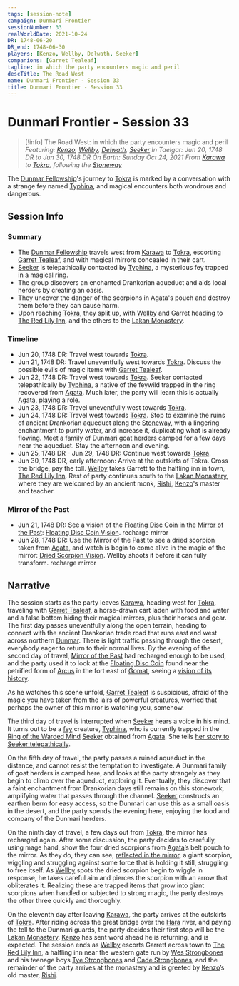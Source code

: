 ```yaml
---
tags: [session-note]
campaign: Dunmari Frontier
sessionNumber: 33
realWorldDate: 2021-10-24
DR: 1748-06-20
DR_end: 1748-06-30
players: [Kenzo, Wellby, Delwath, Seeker]
companions: [Garret Tealeaf]
tagline: in which the party encounters magic and peril
descTitle: The Road West
name: Dunmari Frontier - Session 33
title: Dunmari Frontier - Session 33
---
```

# Dunmari Frontier - Session 33

>[!info] The Road West: in which the party encounters magic and peril
> *Featuring: [Kenzo](<../../../people/pcs/dunmar-fellowship/kenzo.md>), [Wellby](<../../../people/pcs/dunmar-fellowship/wellby.md>), [Delwath](<../../../people/pcs/dunmar-fellowship/delwath.md>), [Seeker](<../../../people/pcs/dunmar-fellowship/seeker.md>)*
> *In Taelgar: Jun 20, 1748 DR to Jun 30, 1748 DR*
> *On Earth: Sunday Oct 24, 2021*
> *From [Karawa](<../../../gazetteer/greater-dunmar/realms/dunmar/eastern-dunmar/karawa.md>) to [Tokra](<../../../gazetteer/greater-dunmar/realms/dunmar/central-dunmar/tokra/tokra.md>), following the [Stoneway](<../../../gazetteer/greater-dunmar/roads/stoneway.md>)*

The [Dunmar Fellowship](<../../../people/pcs/dunmar-fellowship/dunmar-fellowship.md>)'s journey to [Tokra](<../../../gazetteer/greater-dunmar/realms/dunmar/central-dunmar/tokra/tokra.md>) is marked by a conversation with a strange fey named [Typhina](<../../../people/fey/typhina.md>), and magical encounters both wondrous and dangerous. 

## Session Info
### Summary
- The [Dunmar Fellowship](<../../../people/pcs/dunmar-fellowship/dunmar-fellowship.md>) travels west from [Karawa](<../../../gazetteer/greater-dunmar/realms/dunmar/eastern-dunmar/karawa.md>) to [Tokra](<../../../gazetteer/greater-dunmar/realms/dunmar/central-dunmar/tokra/tokra.md>), escorting [Garret Tealeaf](<../../../people/halflings/garret-tealeaf.md>), and with magical mirrors concealed in their cart.
- [Seeker](<../../../people/pcs/dunmar-fellowship/seeker.md>) is telepathically contacted by [Typhina](<../../../people/fey/typhina.md>), a mysterious fey trapped in a magical ring. 
- The group discovers an enchanted Drankorian aqueduct and aids local herders by creating an oasis.
- They uncover the danger of the scorpions in Agata's pouch and destroy them before they can cause harm.
- Upon reaching [Tokra](<../../../gazetteer/greater-dunmar/realms/dunmar/central-dunmar/tokra/tokra.md>), they split up, with [Wellby](<../../../people/pcs/dunmar-fellowship/wellby.md>) and Garret heading to [The Red Lily Inn](<../../../gazetteer/greater-dunmar/realms/dunmar/central-dunmar/tokra/the-red-lily-inn.md>), and the others to the [Lakan Monastery](<../../../gazetteer/greater-dunmar/realms/dunmar/central-dunmar/tokra/lakan-monastery.md>).

### Timeline
- Jun 20, 1748 DR: Travel west towards [Tokra](<../../../gazetteer/greater-dunmar/realms/dunmar/central-dunmar/tokra/tokra.md>). 
- Jun 21, 1748 DR: Travel uneventfully west towards [Tokra](<../../../gazetteer/greater-dunmar/realms/dunmar/central-dunmar/tokra/tokra.md>). Discuss the possible evils of magic items with [Garret Tealeaf](<../../../people/halflings/garret-tealeaf.md>).
- Jun 22, 1748 DR: Travel west towards [Tokra](<../../../gazetteer/greater-dunmar/realms/dunmar/central-dunmar/tokra/tokra.md>). Seeker contacted telepathically by [Typhina](<../../../people/fey/typhina.md>), a native of the feywild trapped in the ring recovered from [Agata](<../../../people/fey/agata.md>). Much later, the party will learn this is actually Agata, playing a role. 
- Jun 23, 1748 DR: Travel uneventfully west towards [Tokra](<../../../gazetteer/greater-dunmar/realms/dunmar/central-dunmar/tokra/tokra.md>).
- Jun 24, 1748 DR: Travel west towards [Tokra](<../../../gazetteer/greater-dunmar/realms/dunmar/central-dunmar/tokra/tokra.md>). Stop to examine the ruins of ancient Drankorian aqueduct along the [Stoneway](<../../../gazetteer/greater-dunmar/roads/stoneway.md>), with a lingering enchantment to purify water, and increase it, duplicating what is already flowing. Meet a family of Dunmari goat herders camped for a few days near the aqueduct. Stay the afternoon and evening.
- Jun 25, 1748 DR - Jun 29, 1748 DR: Continue west towards [Tokra](<../../../gazetteer/greater-dunmar/realms/dunmar/central-dunmar/tokra/tokra.md>).
- Jun 30, 1748 DR, early afternoon: Arrive at the outskirts of Tokra. Cross the bridge, pay the toll. [Wellby](<../../../people/pcs/dunmar-fellowship/wellby.md>) takes Garrett to the halfling inn in town, [The Red Lily Inn](<../../../gazetteer/greater-dunmar/realms/dunmar/central-dunmar/tokra/the-red-lily-inn.md>). Rest of party continues south to the [Lakan Monastery](<../../../gazetteer/greater-dunmar/realms/dunmar/central-dunmar/tokra/lakan-monastery.md>),  where they are welcomed by an ancient monk, [Rishi](<../../../people/dunmari/rishi.md>), [Kenzo](<../../../people/pcs/dunmar-fellowship/kenzo.md>)'s master and teacher.

### Mirror of the Past
- Jun 21, 1748 DR: See a vision of the [Floating Disc Coin](<../treasure/floating-disc-coin.md>) in the [Mirror of the Past](<../treasure/mirror-of-the-past.md>): [Floating Disc Coin Vision](<../mirror-visions/floating-disc-coin-vision.md>). recharge mirror
- Jun 28, 1748 DR: Use the Mirror of the Past to see a dried scorpion taken from [Agata](<../../../people/fey/agata.md>), and watch is begin to come alive in the magic of the mirror: [Dried Scorpion Vision](<../mirror-visions/dried-scorpion-vision.md>). Wellby shoots it before it can fully transform. recharge mirror



## Narrative
The session starts as the party leaves [Karawa](<../../../gazetteer/greater-dunmar/realms/dunmar/eastern-dunmar/karawa.md>), heading west for [Tokra](<../../../gazetteer/greater-dunmar/realms/dunmar/central-dunmar/tokra/tokra.md>), traveling with [Garret Tealeaf](<../../../people/halflings/garret-tealeaf.md>), a horse-drawn cart laden with food and water and a false bottom hiding their magical mirrors, plus their horses and gear. The first day passes uneventfully along the open terrain, heading to connect with the ancient Drankorian trade road that runs east and west across northern [Dunmar](<../../../gazetteer/greater-dunmar/realms/dunmar/dunmar.md>). There is light traffic passing through the desert, everybody eager to return to their normal lives. By the evening of the second day of travel, [Mirror of the Past](<../treasure/mirror-of-the-past.md>) had recharged enough to be used, and the party used it to look at the [Floating Disc Coin](<../treasure/floating-disc-coin.md>) found near the petrified form of [Arcus](<../../../people/chardonians/arcus.md>) in the fort east of [Gomat](<../../../gazetteer/greater-dunmar/dunmari-basin/gomat.md>), seeing a [vision of its history](<../mirror-visions/floating-disc-coin-vision.md>).

As he watches this scene unfold, [Garret Tealeaf](<../../../people/halflings/garret-tealeaf.md>) is suspicious, afraid of the magic you have taken from the lairs of powerful creatures, worried that perhaps the owner of this mirror is watching you, somehow. 

The third day of travel is interrupted when [Seeker](<../../../people/pcs/dunmar-fellowship/seeker.md>) hears a voice in his mind. It turns out to be a [fey](<../../../species/children-of-the-riving/fey/fey.md>) creature, [Typhina](<../../../people/fey/typhina.md>), who is currently trapped in the [Ring of the Warded Mind](<../treasure/ring-of-the-warded-mind.md>) [Seeker](<../../../people/pcs/dunmar-fellowship/seeker.md>) obtained from [Agata](<../../../people/fey/agata.md>). She tells [her story to Seeker telepathically](<../treasure/ring-of-the-warded-mind.md#typhinas-story>).

On the fifth day of travel, the party passes a ruined aqueduct in the distance, and cannot resist the temptation to investigate. A Dunmari family of goat herders is camped here, and looks at the party strangely as they begin to climb over the aqueduct, exploring it. Eventually, they discover that a faint enchantment from Drankorian days still remains on this stonework, amplifying water that passes through the channel. [Seeker](<../../../people/pcs/dunmar-fellowship/seeker.md>) constructs an earthen berm for easy access, so the Dunmari can use this as a small oasis in the desert, and the party spends the evening here, enjoying the food and company of the Dunmari herders. 

On the ninth day of travel, a few days out from [Tokra](<../../../gazetteer/greater-dunmar/realms/dunmar/central-dunmar/tokra/tokra.md>), the mirror has recharged again. After some discussion, the party decides to carefully, using mage hand, show the four dried scorpions from [Agata](<../../../people/fey/agata.md>)’s belt pouch to the mirror. As they do, they can see, [reflected in the mirror](<../mirror-visions/dried-scorpion-vision.md>), a giant scorpion, wiggling and struggling against some force that is holding it still, struggling to free itself. As [Wellby](<../../../people/pcs/dunmar-fellowship/wellby.md>) spots the dried scorpion begin to wiggle in response, he takes careful aim and pierces the scorpion with an arrow that obliterates it. Realizing these are trapped items that grow into giant scorpions when handled or subjected to strong magic, the party destroys the other three quickly and thoroughly. 

On the eleventh day after leaving [Karawa](<../../../gazetteer/greater-dunmar/realms/dunmar/eastern-dunmar/karawa.md>), the party arrives at the outskirts of [Tokra](<../../../gazetteer/greater-dunmar/realms/dunmar/central-dunmar/tokra/tokra.md>). After riding across the great bridge over the [Hara](<../../../gazetteer/greater-dunmar/rivers/hara-watershed/hara.md>) river, and paying the toll to the Dunmari guards, the party decides their first stop will be the [Lakan Monastery](<../../../gazetteer/greater-dunmar/realms/dunmar/central-dunmar/tokra/lakan-monastery.md>). [Kenzo](<../../../people/pcs/dunmar-fellowship/kenzo.md>) has sent word ahead he is returning, and is expected. The session ends as [Wellby](<../../../people/pcs/dunmar-fellowship/wellby.md>) escorts Garrett across town to [The Red Lily Inn](<../../../gazetteer/greater-dunmar/realms/dunmar/central-dunmar/tokra/the-red-lily-inn.md>), a halfling inn near the western gate run by [Wes Strongbones](<../../../people/halflings/wes-strongbones.md>) and his teenage boys [Tye Strongbones](<../../../people/halflings/tye-strongbones.md>) and [Cade Strongbones](<../../../people/halflings/cade-strongbones.md>), and the remainder of the party arrives at the monastery and is greeted by [Kenzo](<../../../people/pcs/dunmar-fellowship/kenzo.md>)’s old master, [Rishi](<../../../people/dunmari/rishi.md>).
